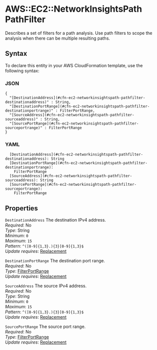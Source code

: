 # AWS::EC2::NetworkInsightsPath PathFilter<a name="aws-properties-ec2-networkinsightspath-pathfilter"></a>

Describes a set of filters for a path analysis\. Use path filters to scope the analysis when there can be multiple resulting paths\.

## Syntax<a name="aws-properties-ec2-networkinsightspath-pathfilter-syntax"></a>

To declare this entity in your AWS CloudFormation template, use the following syntax:

### JSON<a name="aws-properties-ec2-networkinsightspath-pathfilter-syntax.json"></a>

```
{
  "[DestinationAddress](#cfn-ec2-networkinsightspath-pathfilter-destinationaddress)" : String,
  "[DestinationPortRange](#cfn-ec2-networkinsightspath-pathfilter-destinationportrange)" : FilterPortRange,
  "[SourceAddress](#cfn-ec2-networkinsightspath-pathfilter-sourceaddress)" : String,
  "[SourcePortRange](#cfn-ec2-networkinsightspath-pathfilter-sourceportrange)" : FilterPortRange
}
```

### YAML<a name="aws-properties-ec2-networkinsightspath-pathfilter-syntax.yaml"></a>

```
  [DestinationAddress](#cfn-ec2-networkinsightspath-pathfilter-destinationaddress): String
  [DestinationPortRange](#cfn-ec2-networkinsightspath-pathfilter-destinationportrange): 
    FilterPortRange
  [SourceAddress](#cfn-ec2-networkinsightspath-pathfilter-sourceaddress): String
  [SourcePortRange](#cfn-ec2-networkinsightspath-pathfilter-sourceportrange): 
    FilterPortRange
```

## Properties<a name="aws-properties-ec2-networkinsightspath-pathfilter-properties"></a>

`DestinationAddress`  <a name="cfn-ec2-networkinsightspath-pathfilter-destinationaddress"></a>
The destination IPv4 address\.  
*Required*: No  
*Type*: String  
*Minimum*: `0`  
*Maximum*: `15`  
*Pattern*: `^([0-9]{1,3}.){3}[0-9]{1,3}$`  
*Update requires*: [Replacement](https://docs.aws.amazon.com/AWSCloudFormation/latest/UserGuide/using-cfn-updating-stacks-update-behaviors.html#update-replacement)

`DestinationPortRange`  <a name="cfn-ec2-networkinsightspath-pathfilter-destinationportrange"></a>
The destination port range\.  
*Required*: No  
*Type*: [FilterPortRange](aws-properties-ec2-networkinsightspath-filterportrange.md)  
*Update requires*: [Replacement](https://docs.aws.amazon.com/AWSCloudFormation/latest/UserGuide/using-cfn-updating-stacks-update-behaviors.html#update-replacement)

`SourceAddress`  <a name="cfn-ec2-networkinsightspath-pathfilter-sourceaddress"></a>
The source IPv4 address\.  
*Required*: No  
*Type*: String  
*Minimum*: `0`  
*Maximum*: `15`  
*Pattern*: `^([0-9]{1,3}.){3}[0-9]{1,3}$`  
*Update requires*: [Replacement](https://docs.aws.amazon.com/AWSCloudFormation/latest/UserGuide/using-cfn-updating-stacks-update-behaviors.html#update-replacement)

`SourcePortRange`  <a name="cfn-ec2-networkinsightspath-pathfilter-sourceportrange"></a>
The source port range\.  
*Required*: No  
*Type*: [FilterPortRange](aws-properties-ec2-networkinsightspath-filterportrange.md)  
*Update requires*: [Replacement](https://docs.aws.amazon.com/AWSCloudFormation/latest/UserGuide/using-cfn-updating-stacks-update-behaviors.html#update-replacement)